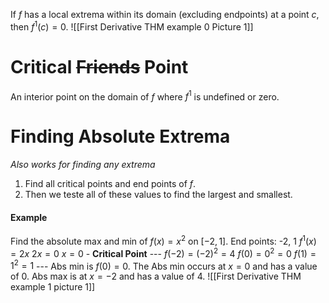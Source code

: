 If $f$ has a local extrema within its domain (excluding endpoints) at a point $c$, then $f^1(c)=0$.
![[First Derivative THM example 0 Picture 1]]
# Critical ~~Friends~~ Point
An interior point on the domain of $f$ where $f^1$ is undefined or zero.
# Finding Absolute Extrema
*Also works for finding any extrema*
1. Find all critical points and end points of $f$.
2. Then we teste all of these values to find the largest and smallest.
#### Example
Find the absolute max and min of $f(x)=x^2$ on $[-2,1]$.
	End points: -2, 1
	$f^1(x)=2x$
	$2x=0$
	$x=0$ - **Critical Point**
	---
	$f(-2)=(-2)^2=4$
	$f(0)=0^2=0$
	$f(1)=1^2=1$
	---
	Abs min is $f(0)=0$.
	The Abs min occurs at $x=0$ and has a value of 0.
	Abs max is at $x=-2$ and has a value of 4.
	![[First Derivative THM example 1 picture 1]]